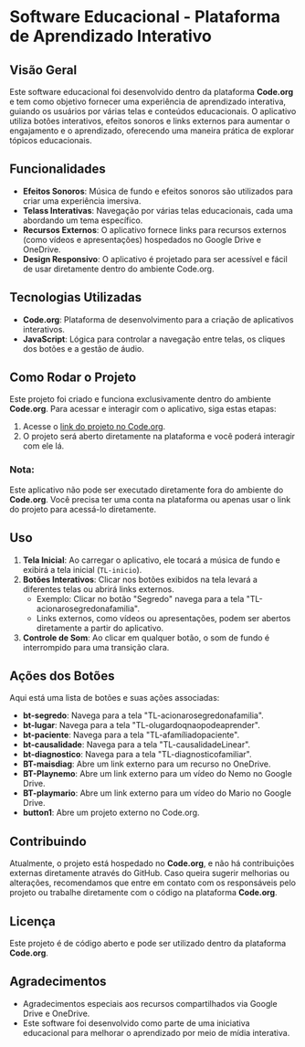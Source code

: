 
# Software Educacional - Plataforma de Aprendizado Interativo

## Visão Geral

Este software educacional foi desenvolvido dentro da plataforma **Code.org** e tem como objetivo fornecer uma experiência de aprendizado interativa, guiando os usuários por várias telas e conteúdos educacionais. O aplicativo utiliza botões interativos, efeitos sonoros e links externos para aumentar o engajamento e o aprendizado, oferecendo uma maneira prática de explorar tópicos educacionais.

## Funcionalidades

- **Efeitos Sonoros**: Música de fundo e efeitos sonoros são utilizados para criar uma experiência imersiva.
- **Telass Interativas**: Navegação por várias telas educacionais, cada uma abordando um tema específico.
- **Recursos Externos**: O aplicativo fornece links para recursos externos (como vídeos e apresentações) hospedados no Google Drive e OneDrive.
- **Design Responsivo**: O aplicativo é projetado para ser acessível e fácil de usar diretamente dentro do ambiente Code.org.

## Tecnologias Utilizadas

- **Code.org**: Plataforma de desenvolvimento para a criação de aplicativos interativos.
- **JavaScript**: Lógica para controlar a navegação entre telas, os cliques dos botões e a gestão de áudio.

## Como Rodar o Projeto

Este projeto foi criado e funciona exclusivamente dentro do ambiente **Code.org**. Para acessar e interagir com o aplicativo, siga estas etapas:

1. Acesse o [link do projeto no Code.org](https://studio.code.org/projects/applab/JP18c_3p_8IQ5wAQyIMk1wmiJY_NF-wPjyM__dKywGc).
2. O projeto será aberto diretamente na plataforma e você poderá interagir com ele lá.

### Nota:
Este aplicativo não pode ser executado diretamente fora do ambiente do **Code.org**. Você precisa ter uma conta na plataforma ou apenas usar o link do projeto para acessá-lo diretamente.

## Uso

1. **Tela Inicial**: Ao carregar o aplicativo, ele tocará a música de fundo e exibirá a tela inicial (`TL-inicio`).
2. **Botões Interativos**: Clicar nos botões exibidos na tela levará a diferentes telas ou abrirá links externos.
   - Exemplo: Clicar no botão "Segredo" navega para a tela "TL-acionarosegredonafamilia".
   - Links externos, como vídeos ou apresentações, podem ser abertos diretamente a partir do aplicativo.
3. **Controle de Som**: Ao clicar em qualquer botão, o som de fundo é interrompido para uma transição clara.

## Ações dos Botões

Aqui está uma lista de botões e suas ações associadas:

- **bt-segredo**: Navega para a tela "TL-acionarosegredonafamilia".
- **bt-lugar**: Navega para a tela "TL-olugardoqnaopodeaprender".
- **bt-paciente**: Navega para a tela "TL-afamíliadopaciente".
- **bt-causalidade**: Navega para a tela "TL-causalidadeLinear".
- **bt-diagnostico**: Navega para a tela "TL-diagnosticofamiliar".
- **BT-maisdiag**: Abre um link externo para um recurso no OneDrive.
- **BT-Playnemo**: Abre um link externo para um vídeo do Nemo no Google Drive.
- **BT-playmario**: Abre um link externo para um vídeo do Mario no Google Drive.
- **button1**: Abre um projeto externo no Code.org.

## Contribuindo

Atualmente, o projeto está hospedado no **Code.org**, e não há contribuições externas diretamente através do GitHub. Caso queira sugerir melhorias ou alterações, recomendamos que entre em contato com os responsáveis pelo projeto ou trabalhe diretamente com o código na plataforma **Code.org**.

## Licença

Este projeto é de código aberto e pode ser utilizado dentro da plataforma **Code.org**.

## Agradecimentos

- Agradecimentos especiais aos recursos compartilhados via Google Drive e OneDrive.
- Este software foi desenvolvido como parte de uma iniciativa educacional para melhorar o aprendizado por meio de mídia interativa.
